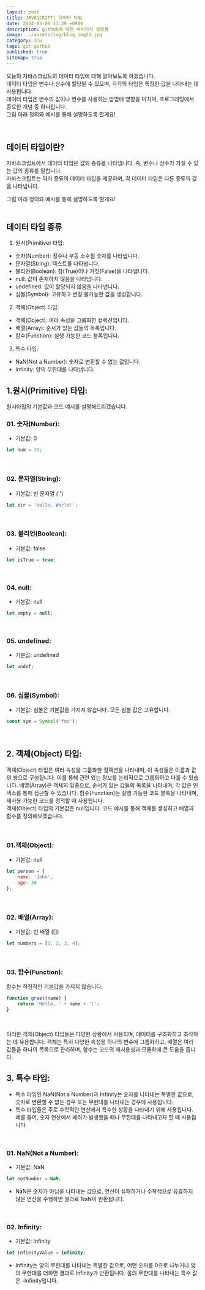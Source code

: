```yaml
---
layout: post
title: JAVASCRIPT) 데이터 타입
date: 2024-05-06 11:29 +0900
description: github에 대한 여러가지 설명들
image: ../assets/img/blog_img23.jpg
category: 코딩
tags: git github
published: true
sitemap: true
---
```

오늘의 자바스크립트의 데이터 타입에 대해 알아보도록 하겠습니다.     
데이터 타입은 변수나 상수에 할당될 수 있으며, 각각의 타입은 특정한 값을 나타내는 데 사용됩니다.    
데이터 타입은 변수의 값이나 변수를 사용하는 방법에 영향을 미치며, 프로그래밍에서 중요한 개념 중 하나입니다.   
그럼 아래 정의와 예시를 통해 설명하도록 할게요!

<br>

## 데이터 타입이란?
자바스크립트에서 데이터 타입은 값의 종류를 나타냅니다. 즉, 변수나 상수가 가질 수 있는 값의 종류를 말합니다.    
자바스크립트는 여러 종류의 데이터 타입을 제공하며, 각 데이터 타입은 다른 종류의 값을 나타냅니다.      

그럼 아래 정의와 예시를 통해 설명하도록 할게요!     
<br>

## 데이터 타입 종류
1. 원시(Primitive) 타입:
- 숫자(Number): 정수나 부동 소수점 숫자를 나타냅니다.
- 문자열(String): 텍스트를 나타냅니다.
- 불리언(Boolean): 참(True)이나 거짓(False)을 나타냅니다.
- null: 값이 존재하지 않음을 나타냅니다.
- undefined: 값이 할당되지 않음을 나타냅니다.
- 심볼(Symbol): 고유하고 변경 불가능한 값을 생성합니다.

2. 객체(Object) 타입:
- 객체(Object): 여러 속성을 그룹화한 컬렉션입니다.
- 배열(Array): 순서가 있는 값들의 목록입니다.
- 함수(Function): 실행 가능한 코드 블록입니다.

3. 특수 타입:
- NaN(Not a Number): 숫자로 변환할 수 없는 값입니다.
- Infinity: 양의 무한대를 나타냅니다.

## 1.원시(Primitive) 타입:
원시타입의 기본값과 코드 예시를 설명해드리겠습니다.

### 01. 숫자(Number):
- 기본값: 0

````javascript
let num = 10;
````
<br>


### 02. 문자열(String):
- 기본값: 빈 문자열 ('')
````javascript
let str = 'Hello, World!';
````

<br>

### 03. 불리언(Boolean):
- 기본값: false
````javascript
let isTrue = true;
````

<br>

### 04. null:
- 기본값: null

````javascript
let empty = null;
````
<br>

### 05. undefined:
- 기본값: undefined
````javascript
let undef;
````
<br>

### 06. 심볼(Symbol):
- 기본값: 심볼은 기본값을 가지지 않습니다. 모든 심볼 값은 고유합니다.
````javascript
const sym = Symbol('foo');
````
<br>

## 2. 객체(Object) 타입:
객체(Object) 타입은 여러 속성을 그룹화한 컬렉션을 나타내며, 이 속성들은 이름과 값의 쌍으로 구성됩니다. 이를 통해 관련 있는 정보를 논리적으로 그룹화하고 다룰 수 있습니다. 배열(Array)은 객체의 일종으로, 순서가 있는 값들의 목록을 나타내며, 각 값은 인덱스를 통해 접근할 수 있습니다. 함수(Function)는 실행 가능한 코드 블록을 나타내며, 재사용 가능한 코드를 정의할 때 사용됩니다.  
객체(Object) 타입의 기본값은 null입니다. 코드 예시를 통해 객체를 생성하고 배열과 함수를 정의해보겠습니다.   

<br>

### 01.객체(Object):
- 기본값: null
````javascript
let person = {
    name: 'John',
    age: 30
};
````

<br>

### 02. 배열(Array):
- 기본값: 빈 배열 ([])
````javascript
let numbers = [1, 2, 3, 4];
````

<br>

### 03. 함수(Function):
함수는 직접적인 기본값을 가지지 않습니다.
````javascript
function greet(name) {
    return 'Hello, ' + name + '!';
}
````

<br>

이러한 객체(Object) 타입들은 다양한 상황에서 사용되며, 데이터를 구조화하고 조작하는 데 유용합니다. 객체는 특히 다양한 속성을 하나의 변수에 그룹화하고, 배열은 여러 값들을 하나의 목록으로 관리하며, 함수는 코드의 재사용성과 모듈화에 큰 도움을 줍니다.


## 3. 특수 타입:

- 특수 타입인 NaN(Not a Number)과 Infinity는 숫자를 나타내는 특별한 값으로, 숫자로 변환할 수 없는 경우 또는 무한대를 나타내는 경우에 사용됩니다.
- 특수 타입들은 주로 수학적인 연산에서 특수한 상황을 나타내기 위해 사용됩니다. 예를 들어, 숫자 연산에서 에러가 발생했을 때나 무한대를 나타내고자 할 때 사용됩니다.





<br>

### 01. NaN(Not a Number):
- 기본값: NaN
````javascript
let notNumber = NaN;
````
- NaN은 숫자가 아님을 나타내는 값으로, 연산이 실패하거나 수학적으로 유효하지 않은 연산을 수행하면 결과로 NaN이 반환됩니다.

<br>

### 02. Infinity:
- 기본값: Infinity
````javascript
let infinityValue = Infinity;
````
- Infinity는 양의 무한대를 나타내는 특별한 값으로, 어떤 숫자를 0으로 나누거나 양의 무한대를 더하면 결과로 Infinity가 반환됩니다. 음의 무한대를 나타내는 특수 값은 -Infinity입니다.


